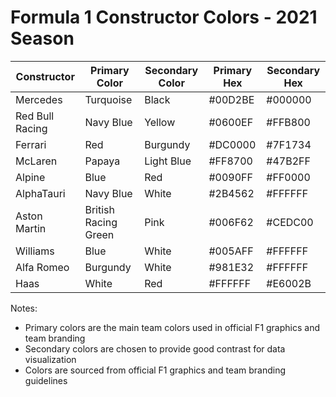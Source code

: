 # Formula 1 Constructor Colors - 2021 Season

<table id="f1_colors_2021" name="F1_Colors_2021">
<thead>
<tr>
<th>Constructor</th>
<th>Primary Color</th>
<th>Secondary Color</th>
<th>Primary Hex</th>
<th>Secondary Hex</th>
</tr>
</thead>
<tbody>
<tr>
<td>Mercedes</td>
<td>Turquoise</td>
<td>Black</td>
<td>#00D2BE</td>
<td>#000000</td>
</tr>
<tr>
<td>Red Bull Racing</td>
<td>Navy Blue</td>
<td>Yellow</td>
<td>#0600EF</td>
<td>#FFB800</td>
</tr>
<tr>
<td>Ferrari</td>
<td>Red</td>
<td>Burgundy</td>
<td>#DC0000</td>
<td>#7F1734</td>
</tr>
<tr>
<td>McLaren</td>
<td>Papaya</td>
<td>Light Blue</td>
<td>#FF8700</td>
<td>#47B2FF</td>
</tr>
<tr>
<td>Alpine</td>
<td>Blue</td>
<td>Red</td>
<td>#0090FF</td>
<td>#FF0000</td>
</tr>
<tr>
<td>AlphaTauri</td>
<td>Navy Blue</td>
<td>White</td>
<td>#2B4562</td>
<td>#FFFFFF</td>
</tr>
<tr>
<td>Aston Martin</td>
<td>British Racing Green</td>
<td>Pink</td>
<td>#006F62</td>
<td>#CEDC00</td>
</tr>
<tr>
<td>Williams</td>
<td>Blue</td>
<td>White</td>
<td>#005AFF</td>
<td>#FFFFFF</td>
</tr>
<tr>
<td>Alfa Romeo</td>
<td>Burgundy</td>
<td>White</td>
<td>#981E32</td>
<td>#FFFFFF</td>
</tr>
<tr>
<td>Haas</td>
<td>White</td>
<td>Red</td>
<td>#FFFFFF</td>
<td>#E6002B</td>
</tr>
</tbody>
</table>

Notes:
- Primary colors are the main team colors used in official F1 graphics and team branding
- Secondary colors are chosen to provide good contrast for data visualization
- Colors are sourced from official F1 graphics and team branding guidelines